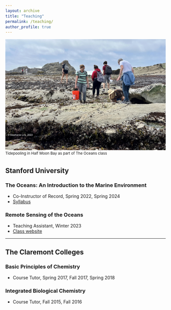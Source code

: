 ```yaml
---
layout: archive
title: "Teaching"
permalink: /teaching/
author_profile: true
---
```


![Several people exploring a tidepool](../images/tidepool.jpg)
<sup>Tidepooling in Half Moon Bay as part of The Oceans class</sup>

## Stanford University
### The Oceans: An Introduction to the Marine Environment
* Co-Instructor of Record, Spring 2022, Spring 2024
* [Syllabus](../files/Syllabus_EARTHSYS8_oceans_2024.pdf)

### Remote Sensing of the Oceans
* Teaching Assistant, Winter 2023
* [Class website](http://ocean.stanford.edu/courses/ESS141/)

***
## The Claremont Colleges
### Basic Principles of Chemistry
* Course Tutor, Spring 2017, Fall 2017, Spring 2018

### Integrated Biological Chemistry
* Course Tutor, Fall 2015, Fall 2016
